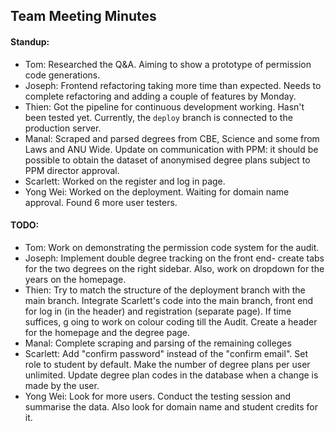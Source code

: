## Team Meeting Minutes

#### Standup:
* Tom: Researched the Q&A. Aiming to show a prototype of permission code generations.
* Joseph: Frontend refactoring taking more time than expected. Needs to complete  refactoring and adding a couple of features by Monday. 
* Thien: Got the pipeline for continuous development working. Hasn't been tested yet. Currently, the `deploy` branch is connected to the production server. 
* Manal: Scraped and parsed degrees from CBE, Science and some from Laws and ANU Wide. Update on communication with PPM: it should be possible to obtain the dataset of anonymised degree plans subject to PPM director approval.
* Scarlett: Worked on the register and log in page.
* Yong Wei: Worked on the deployment. Waiting for domain name approval. Found 6 more user testers.

#### TODO:
* Tom: Work on demonstrating the permission code system for the audit.
* Joseph: Implement double degree tracking on the front end- create tabs for the two degrees on the right sidebar. Also, work on dropdown for the years on the homepage. 
* Thien: Try to match the structure of the deployment branch with the main branch. Integrate Scarlett's code into the main branch, front end for log in (in the header) and registration (separate page). If time suffices, g oing to work on colour coding till the Audit. Create a header for the homepage and the degree page.
* Manal: Complete scraping and parsing of the remaining colleges
* Scarlett: Add "confirm password" instead of the "confirm email". Set role to student by default. Make the number of degree plans per user unlimited. Update degree plan codes in the database when a change is made by the user.
* Yong Wei: Look for more users. Conduct the testing session and summarise the data. Also look for domain name and student credits for it.

